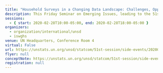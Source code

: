```yaml
---
title: "Household Surveys in a Changing Data Landscape: Challenges, Opportunities and an Agenda for the Future"
description: This Friday Seminar on Emerging Issues, leading to the 51st Session of the United Nations Statistical Commission, provided a platform for national statistical offices, international organisations and the research community to debate and discuss strategies to realise the full potential of household surveys in this new environment.
sessions:
  - { start: 2020-02-28T10:00-05:00, end: 2020-02-28T18:00-05:00 }
organizers:
  - organization/international/unsd
  - iswghs
venue: UN Headquarters, Conference Room 4
virtual: False
url: https://unstats.un.org/unsd/statcom/51st-session/side-events/20200228-1M-friday-seminar-on-emerging-issues
flyer: null
conceptNote: https://unstats.un.org/unsd/statcom/51st-session/side-events/documents/Friday%20seminar%20final.pdf
registration: null
---
```

